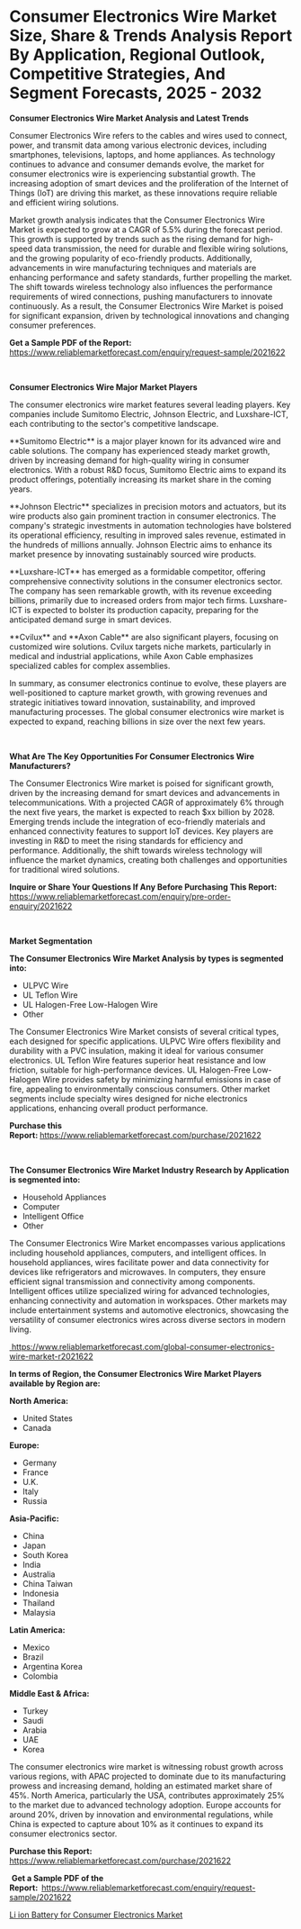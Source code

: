 <p><h1>Consumer Electronics Wire Market Size, Share & Trends Analysis Report By Application, Regional Outlook, Competitive Strategies, And Segment Forecasts, 2025 - 2032</h1></p><p><strong>Consumer Electronics Wire Market Analysis and Latest Trends</strong></p>
<p><p>Consumer Electronics Wire refers to the cables and wires used to connect, power, and transmit data among various electronic devices, including smartphones, televisions, laptops, and home appliances. As technology continues to advance and consumer demands evolve, the market for consumer electronics wire is experiencing substantial growth. The increasing adoption of smart devices and the proliferation of the Internet of Things (IoT) are driving this market, as these innovations require reliable and efficient wiring solutions.</p><p>Market growth analysis indicates that the Consumer Electronics Wire Market is expected to grow at a CAGR of 5.5% during the forecast period. This growth is supported by trends such as the rising demand for high-speed data transmission, the need for durable and flexible wiring solutions, and the growing popularity of eco-friendly products. Additionally, advancements in wire manufacturing techniques and materials are enhancing performance and safety standards, further propelling the market. The shift towards wireless technology also influences the performance requirements of wired connections, pushing manufacturers to innovate continuously. As a result, the Consumer Electronics Wire Market is poised for significant expansion, driven by technological innovations and changing consumer preferences.</p></p>
<p><strong>Get a Sample PDF of the Report:&nbsp;</strong> <a href="https://www.reliablemarketforecast.com/enquiry/request-sample/2021622?utm_campaign=2731&utm_medium=2&utm_source=Github&utm_content=ia&utm_term=29032025&utm_id=consumer-electronics-wire">https://www.reliablemarketforecast.com/enquiry/request-sample/2021622</a></p>
<p>&nbsp;</p>
<p><strong>Consumer Electronics Wire Major Market Players</strong></p>
<p><p>The consumer electronics wire market features several leading players. Key companies include Sumitomo Electric, Johnson Electric, and Luxshare-ICT, each contributing to the sector's competitive landscape.</p><p>**Sumitomo Electric** is a major player known for its advanced wire and cable solutions. The company has experienced steady market growth, driven by increasing demand for high-quality wiring in consumer electronics. With a robust R&D focus, Sumitomo Electric aims to expand its product offerings, potentially increasing its market share in the coming years.</p><p>**Johnson Electric** specializes in precision motors and actuators, but its wire products also gain prominent traction in consumer electronics. The company's strategic investments in automation technologies have bolstered its operational efficiency, resulting in improved sales revenue, estimated in the hundreds of millions annually. Johnson Electric aims to enhance its market presence by innovating sustainably sourced wire products.</p><p>**Luxshare-ICT** has emerged as a formidable competitor, offering comprehensive connectivity solutions in the consumer electronics sector. The company has seen remarkable growth, with its revenue exceeding billions, primarily due to increased orders from major tech firms. Luxshare-ICT is expected to bolster its production capacity, preparing for the anticipated demand surge in smart devices.</p><p>**Cvilux** and **Axon Cable** are also significant players, focusing on customized wire solutions. Cvilux targets niche markets, particularly in medical and industrial applications, while Axon Cable emphasizes specialized cables for complex assemblies.</p><p>In summary, as consumer electronics continue to evolve, these players are well-positioned to capture market growth, with growing revenues and strategic initiatives toward innovation, sustainability, and improved manufacturing processes. The global consumer electronics wire market is expected to expand, reaching billions in size over the next few years.</p></p>
<p>&nbsp;</p>
<p><strong>What Are The Key Opportunities For Consumer Electronics Wire Manufacturers?</strong></p>
<p><p>The Consumer Electronics Wire market is poised for significant growth, driven by the increasing demand for smart devices and advancements in telecommunications. With a projected CAGR of approximately 6% through the next five years, the market is expected to reach $xx billion by 2028. Emerging trends include the integration of eco-friendly materials and enhanced connectivity features to support IoT devices. Key players are investing in R&D to meet the rising standards for efficiency and performance. Additionally, the shift towards wireless technology will influence the market dynamics, creating both challenges and opportunities for traditional wired solutions.</p></p>
<p><strong>Inquire or Share Your Questions If Any Before Purchasing This Report:</strong> <a href="https://www.reliablemarketforecast.com/enquiry/pre-order-enquiry/2021622?utm_campaign=2731&utm_medium=2&utm_source=Github&utm_content=ia&utm_term=29032025&utm_id=consumer-electronics-wire">https://www.reliablemarketforecast.com/enquiry/pre-order-enquiry/2021622</a></p>
<p>&nbsp;</p>
<p><strong>Market Segmentation</strong></p>
<p><strong>The Consumer Electronics Wire Market Analysis by types is segmented into:</strong></p>
<p><ul><li>ULPVC Wire</li><li>UL Teflon Wire</li><li>UL Halogen-Free Low-Halogen Wire</li><li>Other</li></ul></p>
<p><p>The Consumer Electronics Wire Market consists of several critical types, each designed for specific applications. ULPVC Wire offers flexibility and durability with a PVC insulation, making it ideal for various consumer electronics. UL Teflon Wire features superior heat resistance and low friction, suitable for high-performance devices. UL Halogen-Free Low-Halogen Wire provides safety by minimizing harmful emissions in case of fire, appealing to environmentally conscious consumers. Other market segments include specialty wires designed for niche electronics applications, enhancing overall product performance.</p></p>
<p><strong>Purchase this Report:&nbsp;</strong><a href="https://www.reliablemarketforecast.com/purchase/2021622?utm_campaign=2731&utm_medium=2&utm_source=Github&utm_content=ia&utm_term=29032025&utm_id=consumer-electronics-wire">https://www.reliablemarketforecast.com/purchase/2021622</a></p>
<p>&nbsp;</p>
<p><strong>The Consumer Electronics Wire Market Industry Research by Application is segmented into:</strong></p>
<p><ul><li>Household Appliances</li><li>Computer</li><li>Intelligent Office</li><li>Other</li></ul></p>
<p><p>The Consumer Electronics Wire Market encompasses various applications including household appliances, computers, and intelligent offices. In household appliances, wires facilitate power and data connectivity for devices like refrigerators and microwaves. In computers, they ensure efficient signal transmission and connectivity among components. Intelligent offices utilize specialized wiring for advanced technologies, enhancing connectivity and automation in workspaces. Other markets may include entertainment systems and automotive electronics, showcasing the versatility of consumer electronics wires across diverse sectors in modern living.</p></p>
<p><a href="https://www.reliablemarketforecast.com/global-consumer-electronics-wire-market-r2021622?utm_campaign=2731&utm_medium=2&utm_source=Github&utm_content=ia&utm_term=29032025&utm_id=consumer-electronics-wire">&nbsp;https://www.reliablemarketforecast.com/global-consumer-electronics-wire-market-r2021622</a></p>
<p><strong>In terms of Region, the Consumer Electronics Wire Market Players available by Region are:</strong></p>
<p>
    <p> <strong> North America: </strong>
        <ul>
            <li>United States</li>
            <li>Canada</li>
        </ul>
        </p> 
    <p> <strong> Europe: </strong>
        <ul>
            <li>Germany</li>
            <li>France</li>
            <li>U.K.</li>
            <li>Italy</li>
            <li>Russia</li>
        </ul>
        </p> 
    <p> <strong> Asia-Pacific: </strong>
        <ul>
            <li>China</li>
            <li>Japan</li>
            <li>South Korea</li>
            <li>India</li>
            <li>Australia</li>
            <li>China Taiwan</li>
            <li>Indonesia</li>
            <li>Thailand</li>
            <li>Malaysia</li>
        </ul>
        </p> 
    <p> <strong> Latin America: </strong>
        <ul>
            <li>Mexico</li>
            <li>Brazil</li>
            <li>Argentina Korea</li>
            <li>Colombia</li>
        </ul>
        </p> 
    <p> <strong> Middle East & Africa: </strong>
        <ul>
            <li>Turkey</li>
            <li>Saudi</li>
            <li>Arabia</li>
            <li>UAE</li>
            <li>Korea</li>
        </ul>
    </p>
    </p>
<p><p>The consumer electronics wire market is witnessing robust growth across various regions, with APAC projected to dominate due to its manufacturing prowess and increasing demand, holding an estimated market share of 45%. North America, particularly the USA, contributes approximately 25% to the market due to advanced technology adoption. Europe accounts for around 20%, driven by innovation and environmental regulations, while China is expected to capture about 10% as it continues to expand its consumer electronics sector.</p></p>
<p><strong>Purchase this Report: </strong><a href="https://www.reliablemarketforecast.com/purchase/2021622?utm_campaign=2731&utm_medium=2&utm_source=Github&utm_content=ia&utm_term=29032025&utm_id=consumer-electronics-wire">https://www.reliablemarketforecast.com/purchase/2021622</a></p>
<p>&nbsp;<strong>Get a Sample PDF of the Report:&nbsp;&nbsp;</strong><a href="https://www.reliablemarketforecast.com/enquiry/request-sample/2021622?utm_campaign=2731&utm_medium=2&utm_source=Github&utm_content=ia&utm_term=29032025&utm_id=consumer-electronics-wire">https://www.reliablemarketforecast.com/enquiry/request-sample/2021622</a></p>
<p><strong></strong></p>
<p><p><a href="https://github.com/zupankocka/Market-Research-Report-List-1/blob/main/li-ion-battery-for-consumer-electronics-market.md?utm_campaign=2731&utm_medium=2&utm_source=Github&utm_content=ia&utm_term=29032025&utm_id=consumer-electronics-wire">Li ion Battery for Consumer Electronics Market</a></p></p>